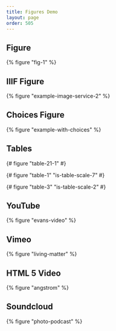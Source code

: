 ```yaml
---
title: Figures Demo
layout: page
order: 505
---
```


## Figure

{% figure "fig-1" %}

## IIIF Figure

{% figure "example-image-service-2" %}

## Choices Figure

{% figure "example-with-choices" %}

## Tables

{# figure "table-21-1" #}

{# figure "table-1" "is-table-scale-7" #}

{# figure "table-3" "is-table-scale-2" #}

## YouTube

{% figure "evans-video" %}

## Vimeo

{% figure "living-matter" %}

## HTML 5 Video

{% figure "angstrom" %}

## Soundcloud

{% figure "photo-podcast" %}
